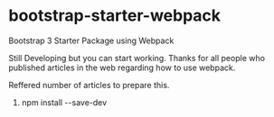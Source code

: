 # bootstrap-starter-webpack
Bootstrap 3 Starter Package using Webpack


Still Developing but you can start working. 
Thanks for all people who published articles in the web regarding how to use webpack.

Reffered number of articles to prepare this.

1. npm install --save-dev
